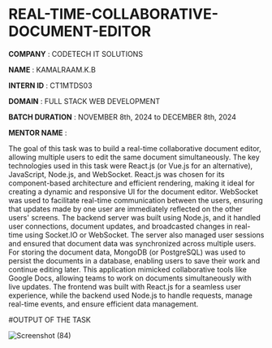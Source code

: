 # REAL-TIME-COLLABORATIVE-DOCUMENT-EDITOR

**COMPANY** : CODETECH IT SOLUTIONS

**NAME** :  KAMALRAAM.K.B

**INTERN ID** : CT1MTDS03

**DOMAIN** : FULL STACK WEB DEVELOPMENT

**BATCH DURATION** : NOVEMBER 8th, 2024 to DECEMBER 8th, 2024

**MENTOR NAME** :

The goal of this task was to build a real-time collaborative document editor, allowing multiple users to edit the same document simultaneously. The key technologies used in this task were React.js (or Vue.js for an alternative), JavaScript, Node.js, and WebSocket. React.js was chosen for its component-based architecture and efficient rendering, making it ideal for creating a dynamic and responsive UI for the document editor. WebSocket was used to facilitate real-time communication between the users, ensuring that updates made by one user are immediately reflected on the other users' screens. The backend server was built using Node.js, and it handled user connections, document updates, and broadcasted changes in real-time using Socket.IO or WebSocket. The server also managed user sessions and ensured that document data was synchronized across multiple users. For storing the document data, MongoDB (or PostgreSQL) was used to persist the documents in a database, enabling users to save their work and continue editing later. This application mimicked collaborative tools like Google Docs, allowing teams to work on documents simultaneously with live updates. The frontend was built with React.js for a seamless user experience, while the backend used Node.js to handle requests, manage real-time events, and ensure efficient data management.

#OUTPUT OF THE TASK 

   ![Screenshot (84)](https://github.com/user-attachments/assets/a7e13341-dd29-41c4-9ba1-67533531282b)

